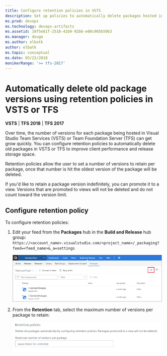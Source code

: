 ```yaml
---
title: Configure retention policies in VSTS
description: Set up policies to automatically delete packages hosted in Visual Studio Team Services (VSTS) and Team Foundation Server (TFS)
ms.prod: devops
ms.technology: devops-artifacts
ms.assetid: 10f5e81f-2518-41b9-92b6-e00c905b59b3
ms.manager: douge
ms.author: elbatk
author: elbatk
ms.topic: conceptual
ms.date: 03/22/2018
monikerRange: '>= tfs-2017'
---
```


# Automatically delete old package versions using retention policies in VSTS or TFS

**VSTS** | **TFS 2018** | **TFS 2017**

Over time, the number of versions for each package being hosted in Visual Studio Team Services (VSTS) or Team Foundation Server (TFS) can get grow quickly. You can configure retention policies to automatically delete old packages in VSTS or TFS to improve client performance and release storage space. 

Retention policies allow the user to set a number of versions to retain per package, once that number is hit the oldest version of the package will be deleted. 

If you'd like to retain a package version indefinitely, you can promote it to a view. Versions that are promoted to views will not be deleted and do not count toward the version limit.

## Configure retention policy

To configure retention policies:

1. Edit your feed from the **Packages** hub in the **Build and Release** hub group: ```https://<account_name>.visualstudio.com/<project_name>/_packaging?feed=<feed_name>&_a=settings```

    ![Edit a VSTS feed in Package](../_shared/_img/edit-feed-full.png)

2. From the **Retention** tab, select the maximum number of versions per package to retain:

    ![Edit retention policy settings for old packages in VSTS or TFS](../_img/retention-policy-settings.png)

